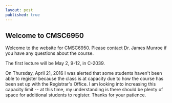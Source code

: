```yaml
---
layout: post
published: true
---
```


## Welcome to CMSC6950

Welcome to the website for CMSC6950.  Please contact Dr. James Munroe if you have any questions about the course.

The first lecture will be May 2, 9-12, in C-2039.  

On Thursday, April 21, 2016 I was alerted that some students haven't been able to register because the class is at capacity due to how the course has been set up with the Registrar's Office.  I am looking into increasing this capacity limit -- at this time, my understanding is there should be plenty of space for additional students to register.  Thanks for your patience.
